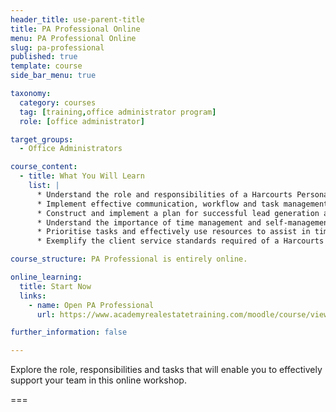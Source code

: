 ```yaml
---
header_title: use-parent-title
title: PA Professional Online
menu: PA Professional Online
slug: pa-professional
published: true
template: course
side_bar_menu: true

taxonomy:
  category: courses
  tag: [training,office administrator program]
  role: [office administrator]

target_groups:
  - Office Administrators

course_content:
  - title: What You Will Learn
    list: |
      * Understand the role and responsibilities of a Harcourts Personal Assistant.
      * Implement effective communication, workflow and task management activities.
      * Construct and implement a plan for successful lead generation activities.
      * Understand the importance of time management and self-management.
      * Prioritise tasks and effectively use resources to assist in time management.
      * Exemplify the client service standards required of a Harcourts employee.

course_structure: PA Professional is entirely online.

online_learning:
  title: Start Now
  links:
    - name: Open PA Professional
      url: https://www.academyrealestatetraining.com/moodle/course/view.php?id=66

further_information: false

---
```


Explore the role, responsibilities and tasks that will enable you to effectively support your team in this online workshop.

===
